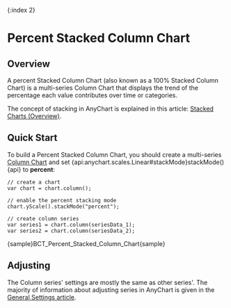 {:index 2}
# Percent Stacked Column Chart

## Overview

A percent Stacked Column Chart (also known as a 100% Stacked Column Chart) is a multi-series Column Chart that displays the trend of the percentage each value contributes over time or categories.

The concept of stacking in AnyChart is explained in this article: [Stacked Charts (Overview)](../Overview).

## Quick Start

To build a Percent Stacked Column Chart, you should create a multi-series [Column Chart](../../Column_Chart) and set {api:anychart.scales.Linear#stackMode}stackMode(){api} to <strong>percent</strong>:

```
// create a chart
var chart = chart.column();

// enable the percent stacking mode
chart.yScale().stackMode("percent");

// create column series
var series1 = chart.column(seriesData_1);
var series2 = chart.column(seriesData_2);
```

{sample}BCT\_Percent\_Stacked\_Column\_Chart{sample}

## Adjusting

The Column series' settings are mostly the same as other series'. The majority of information about adjusting series in AnyChart is given in the [General Settings article](../../General_Settings).